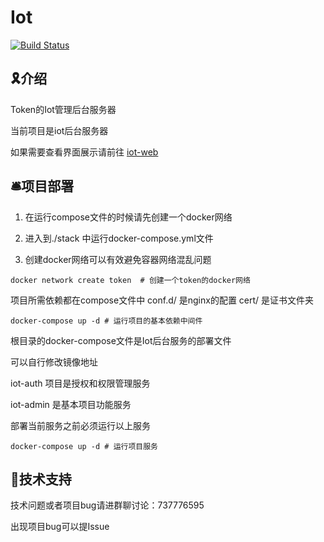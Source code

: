 # Iot
[![Build Status](https://drone.tokengo.top:442/api/badges/Simple-china/Iot/status.svg)](https://drone.tokengo.top:442/Simple-china/Iot)

## 🎗️介绍
Token的Iot管理后台服务器

当前项目是iot后台服务器

如果需要查看界面展示请前往 [iot-web](https://gitee.com/Simple-china/iot-web)




## 🛎️项目部署

1. 在运行compose文件的时候请先创建一个docker网络

2. 进入到./stack 中运行docker-compose.yml文件 

3. 创建docker网络可以有效避免容器网络混乱问题

```shell
docker network create token  # 创建一个token的docker网络
```

项目所需依赖都在compose文件中
conf.d/ 是nginx的配置
cert/ 是证书文件夹

```shell
docker-compose up -d # 运行项目的基本依赖中间件
```

根目录的docker-compose文件是Iot后台服务的部署文件

可以自行修改镜像地址

iot-auth 项目是授权和权限管理服务

iot-admin 是基本项目功能服务

部署当前服务之前必须运行以上服务

```shell
docker-compose up -d # 运行项目服务
```



## 💪**技术支持**

技术问题或者项目bug请进群聊讨论：737776595

出现项目bug可以提Issue
